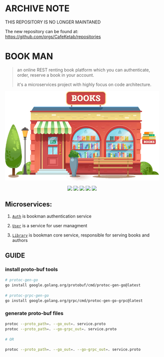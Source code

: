 # ARCHIVE NOTE

THIS REPOSITORY IS NO LONGER MAINTANED

The new repository can be found at: https://github.com/orgs/CafeKetab/repositories

<!-- TITLE -->
# BOOK MAN
> an online REST renting book platform which you can authenticate,
> order, reserve a book in your account.
>
> it's a microservices project with highly focus on code architecture.

<!-- LOGO -->
<p align="center">
  <img src="assets/logo.png" />
</p>

<!-- BADGES -->
<p align="center">
  <img src="https://img.shields.io/github/release/mohammadne/bookman.svg?style=for-the-badge">
  <img src="https://img.shields.io/codecov/c/gh/mohammadne/bookman?logo=codecov&style=for-the-badge">
  <img src="https://img.shields.io/github/license/mohammadne/bookman?style=for-the-badge">
  <img src="https://img.shields.io/github/stars/mohammadne/bookman?style=for-the-badge">
  <img src="https://img.shields.io/github/downloads/mohammadne/bookman/total.svg?style=for-the-badge">
</p>

## Microservices:

1. [`Auth`](https://img.shields.io) is bookman authentication service

2. [`User`](https://img.shields.io) is a service for user managment

3. [`Library`](https://img.shields.io) is bookman core service, responsible
for serving books and authors

<!-- 4. [`Rent`](https://img.shields.io) -->

<!-- 5. [`Notification`](https://img.shields.io) -->

## GUIDE

### install proto-buf tools

``` zsh
# protoc-gen-go
go install google.golang.org/protobuf/cmd/protoc-gen-go@latest 

# protoc-grpc-gen-go
go install google.golang.org/grpc/cmd/protoc-gen-go-grpc@latest 
```

### generate proto-buf files

``` zsh
protoc --proto_path=. --go_out=. service.proto
protoc --proto_path=. --go-grpc_out=. service.proto

# OR

protoc --proto_path=. --go_out=. --go-grpc_out=. service.proto
```
